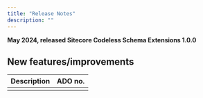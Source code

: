 ```yaml
---
title: "Release Notes"
description: ""
---
```


**May 2024, released Sitecore Codeless Schema Extensions 1.0.0**

## New features/improvements

 | Description | ADO no. |
 | --- | --- |
 |  |  |